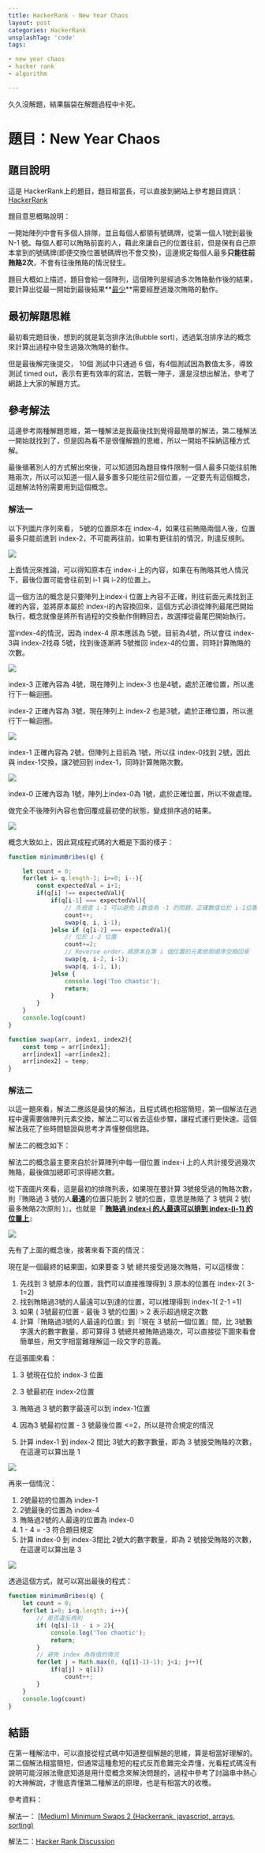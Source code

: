 ```yaml
---
title: HackerRank - New Year Chaos
layout: post
categories: HackerRank
unsplashTag: 'code'
tags:

- new year chaos
- hacker rank
- algorithm

---
```


久久沒解題，結果腦袋在解題過程中卡死。

<!--more-->

# 題目：New Year Chaos

## 題目說明

這是 HackerRank上的題目，題目相當長，可以直接到網站上參考題目資訊：[HackerRank](https://www.hackerrank.com/challenges/new-year-chaos/problem)

題目意思概略說明：

一開始陣列中會有多個人排隊，並且每個人都領有號碼牌，從第一個人1號到最後 N-1 號。每個人都可以賄賂前面的人，藉此來讓自己的位置往前，但是保有自己原本拿到的號碼牌(即便交換位置號碼牌也不會交換)，這邊規定每個人最多**只能往前賄賂2次**，不會有往後賄賂的情況發生。

題目大概如上描述，題目會給一個陣列，這個陣列是經過多次賄賂動作後的結果，要計算出從最一開始到最後結果**<u>最少</u>**需要經歷過幾次賄賂的動作。

## 最初解題思維

最初看完題目後，想到的就是氣泡排序法(Bubble sort)，透過氣泡排序法的概念來計算出過程中發生過幾次賄賂的動作。

但是最後解完後提交， 10個 測試中只通過 6 個，有4個測試因為數值太多，導致測試 timed out，表示有更有效率的寫法，苦戰一陣子，還是沒想出解法，參考了網路上大家的解題方式。



## 參考解法

這邊參考兩種解題思維，第一種解法是我最後找到覺得最簡單的解法，第二種解法一開始就找到了，但是因為看不是很懂解題的思維，所以一開始不採納這種方式解。

最後循著別人的方式解出來後，可以知道因為題目條件限制一個人最多只能往前賄賂兩次，所以可以知道一個人最多置多只能往前2個位置，一定要先有這個概念，這題解法特別需要用到這個概念。

### 解法一

以下列圖片序列來看， 5號的位置原本在 index-4，如果往前賄賂兩個人後，位置最多只能前進到 index-2，不可能再往前，如果有更往前的情況，則違反規則。

<img src="https://imgur.com/CjjRRB9.png"/>

上面情況來推論，可以得知原本在 index-i 上的內容，如果在有賄賂其他人情況下，最後位置可能會往前到 i-1 與 i-2的位置上。

這一個方法的概念是只要陣列上index-i 位置上內容不正確，則往前面元素找到正確的內容，並將原本屬於 index-i的內容換回來，這個方式必須從陣列最尾巴開始執行，概念就像是將所有過程的交換動作倒轉回去，故選擇從最尾巴開始執行。

當index-4的情況，因為 index-4 原本應該為 5號，目前為4號，所以會往 index-3與 index-2找尋 5號，找到後逐漸將 5號推回 index-4的位置，同時計算賄賂的次數。

<img src="https://imgur.com/HgwfPaU.png"/>

index-3 正確內容為 4號，現在陣列上 index-3 也是4號，處於正確位置，所以進行下一輪迴圈。

index-2 正確內容為 3號，現在陣列上 index-2 也是3號，處於正確位置，所以進行下一輪迴圈。

<img src="https://imgur.com/aDRU5bh.png"/>

index-1 正確內容為 2號，但陣列上目前為 1號，所以往 index-0找到 2號，因此與 index-1交換，讓2號回到 index-1，同時計算賄賂次數。

<img src="https://imgur.com/NC540s4.png"/>

index-0 正確內容為 1號，陣列上index-0為 1號，處於正確位置，所以不做處理。

做完全不後陣列內容也會回覆成最初使的狀態，變成排序過的結果。

<img src="https://imgur.com/gorW2Cp.png"/>

概念大致如上，因此寫成程式碼的大概是下面的樣子：

```javascript
function minimumBribes(q) {

    let count = 0;
    for(let i= q.length-1; i>=0; i--){
        const expectedVal = i+1;
        if(q[i] !== expectedVal){
            if(q[i-1] === expectedVal){
               	// 先檢查 i-1 可以避免 i數值為 -1 的問題，正確數值位於 i-1位置
                count++;
                swap(q, i, i-1);
            }else if (q[i-2] === expectedVal){
              	// 位於 i-2 位置
                count+=2;
                // Reverse order，將原本在第 i 個位置的元素依照順序交換回來
                swap(q, i-2, i-1);
                swap(q, i-1, i);
            }else {
                console.log('Too chaotic');
                return;
            }
        }
    }
    console.log(count)
}

function swap(arr, index1, index2){
    const temp = arr[index1];
    arr[index1] =arr[index2];
    arr[index2] = temp;
}
```

### 解法二

以這一題來看，解法二應該是最快的解法，且程式碼也相當簡短，第一個解法在過程中還需要做陣列元素交換，解法二可以省去這些步驟，讓程式運行更快速。這個解法我花了些時間驗證與思考才弄懂整個思路。

解法二的概念如下：

解法二的概念最主要來自於計算陣列中每一個位置 index-i 上的人共計接受過幾次賄賂，最後做加總即可求得總次數。

從下面圖片來看，這是最初的排隊列表，如果現在要計算 3號接受過的賄賂次數，則『賄賂過 3 號的人**最遠**的位置只能到 2 號的位置，意思是賄賂了 3 號與 2 號( 最多賄賂2次原則 )』，也就是『 **<u>賄賂過 index-i 的人最遠可以排到 index-(i-1) 的位置上</u>**』

<img src="https://imgur.com/6wDzfRW.png" />

先有了上面的概念後，接著來看下面的情況：

現在是一個最終的結果圖，如果要查 3 號 總共接受過幾次賄賂，可以這樣做：

1. 先找到 3 號原本的位置，我們可以直接推理得到 3 原本的位置在 index-2( 3-1=2)
2. 找到賄賂過3號的人最遠可以到達的位置，可以推理得到 index-1( 2-1 =1)
3. 如果 ( 3號最初位置 - 最後 3 號的位置) >  2 表示超過規定次數
4. 計算『賄賂過3號的人最遠的位置』到『現在 3 號前一個位置』間，比 3號數字還大的數字數量，即可算得 3 號總共被賄賂過幾次，可以直接從下圖來看會簡單些，用文字相當難理解這一段文字的意義。

在這張圖來看： 

1. 3 號現在位於 index-3 位置

2. 3 號最初在 index-2位置

3. 賄賂過 3 號的數字最遠可以到 index-1位置

4. 因為3 號最初位置 -  3 號最後位置 <=2，所以是符合規定的情況

5. 計算 index-1 到 index-2 間比 3號大的數字數量，即為 3 號接受賄賂的次數，在這邊可以算出是 1

<img src="https://imgur.com/dLMoJo4.png" />

再來一個情況：

1. 2號最初的位置為 index-1
2. 2號最後的位置為 index-4
3. 賄賂過2號的人最遠的位置為 index-0
4. 1 - 4  = -3  符合題目規定
5. 計算 index-0 到 index-3間比 2號大的數字數量，即為 2 號接受賄賂的次數，在這邊可以算出是 3

<img src="https://imgur.com/ziYnakO.png"/>

透過這個方式，就可以寫出最後的程式：

```javascript
function minimumBribes(q) {
    let count = 0;
    for(let i=0; i<q.length; i++){
        // 是否違反規則
        if( (q[i]-1) - i > 2){
            console.log('Too chaotic');
            return;
        }
        // 避免 index 為負值的情況
        for(let j = Math.max(0, (q[i]-1)-1); j<i; j++){
            if(q[j] > q[i])
                count++;
        }
    }             
    console.log(count)
}
```

## 結語

在第一種解法中，可以直接從程式碼中知道整個解題的思維，算是相當好理解的。第二個解法相當簡短，但通常這種愈短的程式反而愈難完全弄懂，光看程式碼沒有說明可能沒辦法徹底知道是用什麼概念來解決問題的，過程中參考了討論串中熱心的大神解說，才徹底弄懂第二種解法的原理，也是有相當大的收穫。

參考資料：

解法一： [[Medium] Minimum Swaps 2 (Hackerrank, javascript, arrays, sorting)](https://www.youtube.com/watch?v=Mk9Fre9_f64)

解法二：[Hacker Rank Discussion](https://www.hackerrank.com/challenges/new-year-chaos/forum)